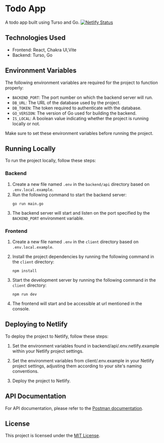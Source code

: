 # Todo App

A todo app built using Turso and Go.
[![Netlify Status](https://api.netlify.com/api/v1/badges/0a743edc-8c45-49a3-ba9d-922c15554c3c/deploy-status)](https://app.netlify.com/sites/go-react-todo/deploys)

## Technologies Used

- Frontend: React, Chakra UI,Vite
- Backend: Turso, Go

## Environment Variables

The following environment variables are required for the project to function properly:

- `BACKEND_PORT`: The port number on which the backend server will run.
- `DB_URL`: The URL of the database used by the project.
- `DB_TOKEN`: The token required to authenticate with the database.
- `GO_VERSION`: The version of Go used for building the backend.
- `IS_LOCAL`: A boolean value indicating whether the project is running locally or not.

Make sure to set these environment variables before running the project.

## Running Locally

To run the project locally, follow these steps:

### Backend

1. Create a new file named `.env` in the `backend/api` directory based on `.env.local.example`.
2. Run the following command to start the backend server:
   ```shell
   go run main.go
   ```
3. The backend server will start and listen on the port specified by the `BACKEND_PORT` environment variable.

### Frontend

1. Create a new file named `.env` in the `client` directory based on `.env.local.example`.

2. Install the project dependencies by running the following command in the `client` directory:
   ```shell
   npm install
   ```
3. Start the development server by running the following command in the `client` directory:
   ```shell
   npm run dev
   ```
4. The frontend will start and be accessible at url mentioned in the console.
 
## Deploying to Netlify

To deploy the project to Netlify, follow these steps:

1. Set the environment variables found in backend/api/.env.netlify.example within your Netlify project settings.

2. Set the environment variables from client/.env.example in your Netlify project settings, adjusting them according to your site's naming conventions.

3. Deploy the project to Netlify.

## API Documentation

For API documentation, please refer to the [Postman documentation](https://www.postman.com/hady-space/workspace/golang-for-node-devs/overview).

## License

This project is licensed under the [MIT License](LICENSE).
